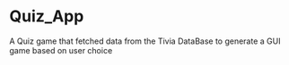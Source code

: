 # Quiz_App
A Quiz game that fetched data from the Tivia DataBase to generate a GUI game based on user choice
